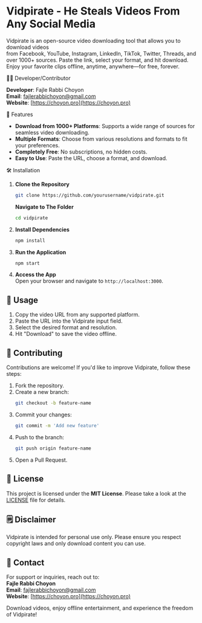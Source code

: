 
# Vidpirate - He Steals Videos From Any Social Media  

Vidpirate is an open-source video downloading tool that allows you to download videos  
from Facebook, YouTube, Instagram, LinkedIn, TikTok, Twitter, Threads, and over 1000+ sources. Paste the link, select your format, and hit download.  
Enjoy your favorite clips offline, anytime, anywhere—for free, forever.  

👨‍💻 Developer/Contributor

**Developer**: Fajle Rabbi Choyon  
**Email**: [fajlerabbichoyon@gmail.com](mailto:fajlerabbichoyon@gmail.com)  
**Website**: [https://choyon.pro](https://choyon.pro) 

🚀 Features

- **Download from 1000+ Platforms**: Supports a wide range of sources for seamless video downloading.  
- **Multiple Formats**: Choose from various resolutions and formats to fit your preferences.  
- **Completely Free**: No subscriptions, no hidden costs.  
- **Easy to Use**: Paste the URL, choose a format, and download.  

🛠️ Installation  

1. **Clone the Repository**  
   ```bash
   git clone https://github.com/yourusername/vidpirate.git
   ```
   **Navigate to The Folder**
   ```bash
   cd vidpirate  
   ```  

2. **Install Dependencies**  
   ```bash  
   npm install  
   ```  

3. **Run the Application**  
   ```bash  
   npm start  
   ```  

4. **Access the App**  
   Open your browser and navigate to `http://localhost:3000`.  


## 📂 Usage  

1. Copy the video URL from any supported platform.  
2. Paste the URL into the Vidpirate input field.  
3. Select the desired format and resolution.  
4. Hit "Download" to save the video offline.  


## 🤝 Contributing  

Contributions are welcome! If you'd like to improve Vidpirate, follow these steps:  

1. Fork the repository.  
2. Create a new branch:  
   ```bash  
   git checkout -b feature-name  
   ```  
3. Commit your changes:  
   ```bash  
   git commit -m 'Add new feature'  
   ```  
4. Push to the branch:  
   ```bash  
   git push origin feature-name  
   ```  
5. Open a Pull Request.  


## 📜 License  

This project is licensed under the **MIT License**. Please take a look at the [LICENSE](LICENSE) file for details.  

## 🗒️ Disclaimer  

Vidpirate is intended for personal use only. Please ensure you respect copyright laws and only download content you can use.  

## 📧 Contact  

For support or inquiries, reach out to:  
**Fajle Rabbi Choyon**  
**Email**: [fajlerabbichoyon@gmail.com](mailto:fajlerabbichoyon@gmail.com)  
**Website**: [https://choyon.pro](https://choyon.pro)  

Download videos, enjoy offline entertainment, and experience the freedom of Vidpirate!  

